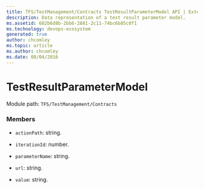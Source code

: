 ```yaml
---
title: TFS/TestManagement/Contracts TestResultParameterModel API | Extensions for Azure DevOps Services
description: Data representation of a test result parameter model.
ms.assetid: 682b6d8b-2bb6-2881-2c11-74bc6b85c0f1
ms.technology: devops-ecosystem
generated: true
author: chcomley
ms.topic: article
ms.author: chcomley
ms.date: 08/04/2016
---
```


# TestResultParameterModel

Module path: `TFS/TestManagement/Contracts`

### Members

- `actionPath`: string.

- `iterationId`: number.

- `parameterName`: string.

- `url`: string.

- `value`: string.

